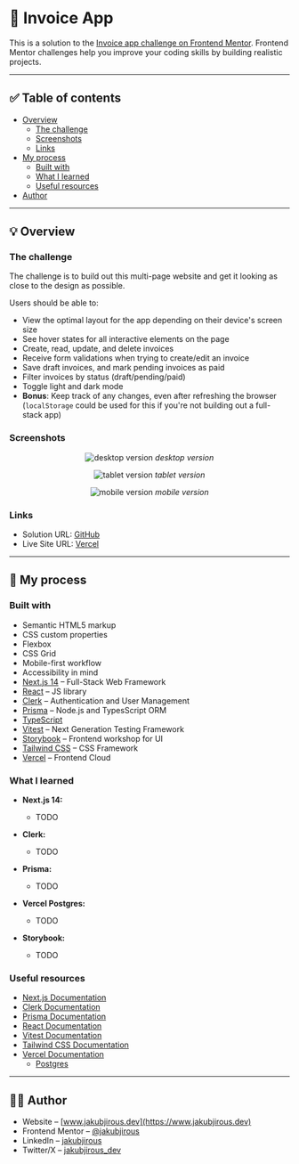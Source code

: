 # 🚀 Invoice App

This is a solution to the [Invoice app challenge on Frontend Mentor](https://www.frontendmentor.io/challenges/invoice-app-i7KaLTQjl). Frontend Mentor challenges help you improve your coding skills by building realistic projects.

---

## ✅ Table of contents

- [Overview](#-overview)
  - [The challenge](#the-challenge)
  - [Screenshots](#screenshots)
  - [Links](#links)
- [My process](#-my-process)
  - [Built with](#built-with)
  - [What I learned](#what-i-learned)
  - [Useful resources](#useful-resources)
- [Author](#-author)

---

## 💡 Overview

### The challenge

The challenge is to build out this multi-page website and get it looking as close to the design as possible.

Users should be able to:

- View the optimal layout for the app depending on their device's screen size
- See hover states for all interactive elements on the page
- Create, read, update, and delete invoices
- Receive form validations when trying to create/edit an invoice
- Save draft invoices, and mark pending invoices as paid
- Filter invoices by status (draft/pending/paid)
- Toggle light and dark mode
- **Bonus**: Keep track of any changes, even after refreshing the browser (`localStorage` could be used for this if you're not building out a full-stack app)

### Screenshots

<p align="center">
  <img src="public/assets/screenshot-desktop.png" alt="desktop version">
  <em>desktop version</em>
</p>

<p align="center">
  <img src="public/assets/screenshot-tablet.png" alt="tablet version">
  <em>tablet version</em>
</p>

<p align="center">
  <img src="public/assets/screenshot-mobile.png" alt="mobile version">
  <em>mobile version</em>
</p>

### Links

- Solution URL: [GitHub](https://github.com/jakubjirous/invoice-app/)
- Live Site URL: [Vercel](https://invoice-app-jakubjirous.vercel.app/)

---

## 🎯 My process

### Built with

- Semantic HTML5 markup
- CSS custom properties
- Flexbox
- CSS Grid
- Mobile-first workflow
- Accessibility in mind
- [Next.js 14](https://nextjs.org/) – Full-Stack Web Framework
- [React](https://reactjs.org/) – JS library
- [Clerk](https://clerk.com/) – Authentication and User Management
- [Prisma](https://www.prisma.io/) – Node.js and TypesScript ORM
- [TypeScript](https://www.typescriptlang.org/)
- [Vitest](https://vitest.dev/) – Next Generation Testing Framework
- [Storybook](https://storybook.js.org/) – Frontend workshop for UI
- [Tailwind CSS](https://tailwindcss.com/) – CSS Framework
- [Vercel](https://vercel.com/) – Frontend Cloud

### What I learned

- **Next.js 14:**

  - TODO

- **Clerk:**

  - TODO

- **Prisma:**

  - TODO

- **Vercel Postgres:**

  - TODO

- **Storybook:**

  - TODO

### Useful resources

- [Next.js Documentation](https://nextjs.org/docs)
- [Clerk Documentation](https://clerk.com/docs)
- [Prisma Documentation](https://www.prisma.io/docs)
- [React Documentation](https://react.dev/learn)
- [Vitest Documentation](https://vitest.dev/guide/)
- [Tailwind CSS Documentation](https://tailwindcss.com/docs/installation)
- [Vercel Documentation](https://vercel.com/docs)
  - [Postgres](https://vercel.com/docs/storage/vercel-postgres)

---

## 👨‍💻 Author

- Website – [www.jakubjirous.dev](https://www.jakubjirous.dev)
- Frontend Mentor – [@jakubjirous](https://www.frontendmentor.io/profile/jakubjirous)
- LinkedIn – [jakubjirous](https://www.linkedin.com/in/jakubjirous/)
- Twitter/X – [jakubjirous_dev](https://twitter.com/jakubjirous_dev)
